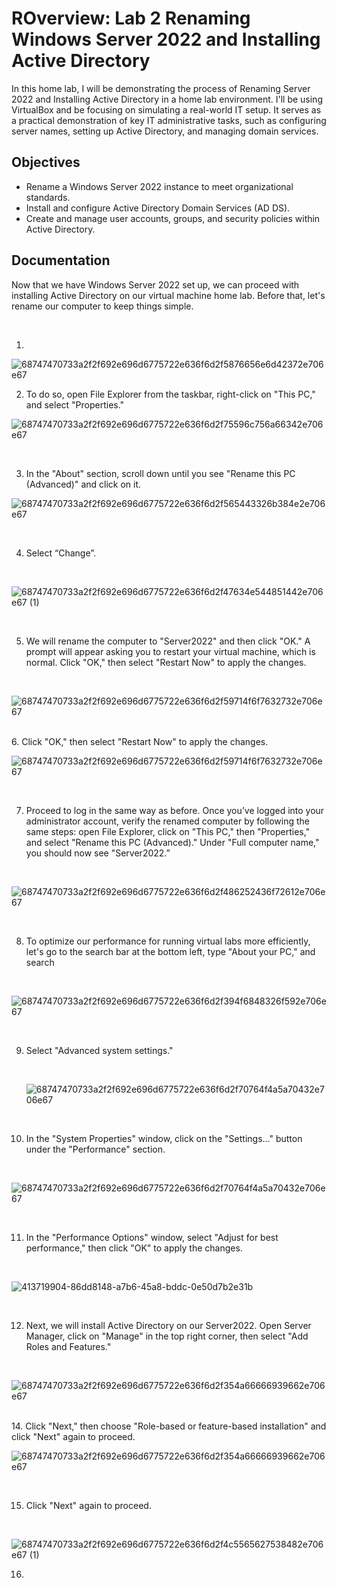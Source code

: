 # ROverview: Lab 2 Renaming Windows Server 2022 and Installing Active Directory
In this home lab, I will be demonstrating the process of Renaming Server 2022 and Installing Active Directory in a home lab environment. I'll be using VirtualBox and be focusing on simulating a real-world IT setup. It serves as a practical demonstration of key IT administrative tasks, such as configuring server names, setting up Active Directory, and managing domain services.

## Objectives
- Rename a Windows Server 2022 instance to meet organizational standards.
- Install and configure Active Directory Domain Services (AD DS).
- Create and manage user accounts, groups, and security policies within Active Directory.

## Documentation
Now that we have Windows Server 2022 set up, we can proceed with installing Active Directory on our virtual machine home lab. Before that, let's rename our computer to keep things simple. 

<br>

1. 
![68747470733a2f2f692e696d6775722e636f6d2f5876656e6d42372e706e67](https://github.com/user-attachments/assets/6870e688-99a2-452e-ac1b-222367757f99)
<br>

2. To do so, open File Explorer from the taskbar, right-click on "This PC," and select "Properties."

![68747470733a2f2f692e696d6775722e636f6d2f75596c756a66342e706e67](https://github.com/user-attachments/assets/d969f7ba-ddcd-4b4a-8e36-76ab61ff7c34)

<br>

3. In the "About" section, scroll down until you see "Rename this PC (Advanced)" and click on it.
   <br>

![68747470733a2f2f692e696d6775722e636f6d2f565443326b384e2e706e67](https://github.com/user-attachments/assets/ffafe7c1-27fe-4757-b6df-525c5ca2ad8f)

<br>

4. Select “Change”.

<br>

![68747470733a2f2f692e696d6775722e636f6d2f47634e544851442e706e67 (1)](https://github.com/user-attachments/assets/f2b11d17-ec95-4581-962e-85bf8913fec7)

<br>

5. We will rename the computer to "Server2022" and then click "OK." A prompt will appear asking you to restart your virtual machine, which is normal. Click "OK," then select "Restart Now" to apply the changes.

<br>

![68747470733a2f2f692e696d6775722e636f6d2f59714f6f7632732e706e67](https://github.com/user-attachments/assets/76198685-b3e9-4672-a1a2-dca4ff75761b)

<br>
6. Click "OK," then select "Restart Now" to apply the changes.

<br>

![68747470733a2f2f692e696d6775722e636f6d2f59714f6f7632732e706e67](https://github.com/user-attachments/assets/1be681c1-c607-4896-baa2-e42fa8209c55)

<br>

7. Proceed to log in the same way as before. Once you’ve logged into your administrator account, verify the renamed computer by following the same steps: open File Explorer, click on "This PC," then "Properties," and select "Rename this PC (Advanced)." Under "Full computer name," you should now see "Server2022.”

<br>

![68747470733a2f2f692e696d6775722e636f6d2f486252436f72612e706e67](https://github.com/user-attachments/assets/d19e83ca-76f5-4fac-8a4e-04b98fb0dbd0)

<br>

8. To optimize our performance for running virtual labs more efficiently, let's go to the search bar at the bottom left, type "About your PC," and search 

<br>

![68747470733a2f2f692e696d6775722e636f6d2f394f6848326f592e706e67](https://github.com/user-attachments/assets/48197a18-f9f7-4eab-9fef-71bc178bce7c)

<br>

9. Select "Advanced system settings."
    

    <br>

    ![68747470733a2f2f692e696d6775722e636f6d2f70764f4a5a70432e706e67](https://github.com/user-attachments/assets/922fb13a-ffc5-4d66-95d6-7d843257ff39)

<br>

10. In the "System Properties" window, click on the "Settings..." button under the "Performance" section.


<br>

![68747470733a2f2f692e696d6775722e636f6d2f70764f4a5a70432e706e67](https://github.com/user-attachments/assets/ff81d999-e06d-4e4c-8b84-b4f0ddff611f)

<br>

11. In the "Performance Options" window, select "Adjust for best performance," then click "OK" to apply the changes.

    <br>

![413719904-86dd8148-a7b6-45a8-bddc-0e50d7b2e31b](https://github.com/user-attachments/assets/740064c2-f658-4b3a-a426-029ed47b2ade)

<br>

12. Next, we will install Active Directory on our Server2022. Open Server Manager, click on "Manage" in the top right corner, then select "Add Roles and Features."

<br>

![68747470733a2f2f692e696d6775722e636f6d2f354a66666939662e706e67](https://github.com/user-attachments/assets/86dd8148-a7b6-45a8-bddc-0e50d7b2e31b)

<br>
14. Click "Next," then choose "Role-based or feature-based installation" and click "Next" again to proceed.

<br>

![68747470733a2f2f692e696d6775722e636f6d2f354a66666939662e706e67](https://github.com/user-attachments/assets/ab7da4d7-1f68-4ad5-9465-30e1e53e9349)

<br>

15.  Click "Next" again to proceed.

<br>

![68747470733a2f2f692e696d6775722e636f6d2f4c5565627538482e706e67 (1)](https://github.com/user-attachments/assets/16dfee87-d6a0-4f74-b44f-b535fdf1a6e1)


16. 



